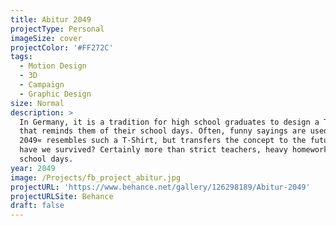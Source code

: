 ```yaml
---
title: Abitur 2049
projectType: Personal
imageSize: cover
projectColor: '#FF272C'
tags:
  - Motion Design
  - 3D
  - Campaign
  - Graphic Design
size: Normal
description: >
  In Germany, it is a tradition for high school graduates to design a T-shirt
  that reminds them of their school days. Often, funny sayings are used. »Abitur
  2049« resembles such a T-Shirt, but transfers the concept to the future. What
  have we survived? Certainly more than strict teachers, heavy homework and
  school days.
year: 2049
image: /Projects/fb_project_abitur.jpg
projectURL: 'https://www.behance.net/gallery/126298189/Abitur-2049'
projectURLSite: Behance
draft: false
---
```


